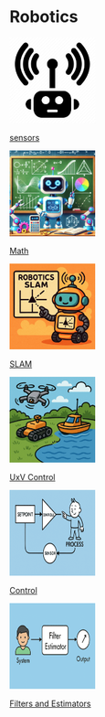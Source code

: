 # Robotics

<div class="grid-container">
    <div class="grid-item">
        <a href="sensors">
                <img src="images/sensors.png"  width="150" height="150">
                <p>sensors</p></a>
    </div>
    <div class="grid-item">
        <a href="math">
                <img src="images/robotics_math.png"  width="150" height="150">
                <p>Math</p>
            </a>
    </div>
    <div class="grid-item">
        <a href="slam">
                <img src="images/slam.png"  width="150" height="150">
                <p>SLAM</p>
            </a>
    </div>
    <div class="grid-item">
         <a href="uav">
                <img src="images/uxv.png"  width="150" height="150">
                <p>UxV Control</p>
            </a>
    </div>
    <div class="grid-item">
        <a href="control">
                <img src="images/control.png"  width="150" height="150">
                <p>Control</p>
            </a>
    </div>
    <div class="grid-item">
         <a href="filter_and_estimator">
                <img src="images/filters_and_estimators.png"  width="150" height="150">
                <p>Filters and Estimators</p>
            </a>
    </div>
</div>